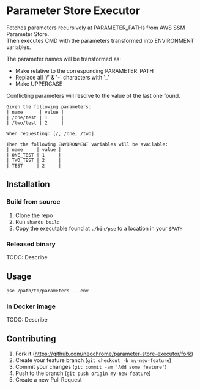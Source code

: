 # Parameter Store Executor

Fetches parameters recursively at PARAMETER_PATHs from AWS SSM Parameter Store.  
Then executes CMD with the parameters transformed into ENVIRONMENT variables.

The parameter names will be transformed as:
 - Make relative to the corresponding PARAMETER_PATH
 - Replace all '/' & '-' characters with '_'
 - Make UPPERCASE

Conflicting parameters will resolve to the value of the last one found.
```gherkin
Given the following parameters:
| name      | value |
| /one/test | 1     |
| /two/test | 2     |

When requesting: [/, /one, /two]

Then the following ENVIRONMENT variables will be available:
| name     | value |
| ONE_TEST | 1     |
| TWO_TEST | 2     |
| TEST     | 2     |
```

## Installation

### Build from source
1. Clone the repo
2. Run `shards build`
3. Copy the executable found at `./bin/pse` to a location in your `$PATH`

### Released binary
TODO: Describe

## Usage
```sh
pse /path/to/parameters -- env
```

### In Docker image
TODO: Describe

## Contributing

1. Fork it (<https://github.com/neochrome/parameter-store-executor/fork>)
2. Create your feature branch (`git checkout -b my-new-feature`)
3. Commit your changes (`git commit -am 'Add some feature'`)
4. Push to the branch (`git push origin my-new-feature`)
5. Create a new Pull Request
